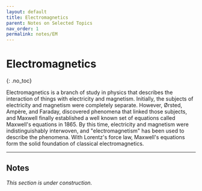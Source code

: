```yaml
---
layout: default
title: Electromagnetics
parent: Notes on Selected Topics
nav_order: 1
permalink: notes/EM
---
```


# Electromagnetics
{: .no_toc}

Electromagnetics is a branch of study in physics that describes the interaction of things with electricity and magnetism.
Initially, the subjects of electricity and magnetism were completely separate. However, Ørsted, Ampère, and
Faraday, discovered phenomena that linked those subjects, and Maxwell finally established a well known set of equations called Maxwell's equations in 1865. By this time, electricity and magnetism were indistinguishably interwoven, and "electromagnetism" has been used to describe the phenomena.
With Lorentz's force law, Maxwell's equations form the solid foundation of classical electromagnetics.

---

## Notes
_This section is under construction._